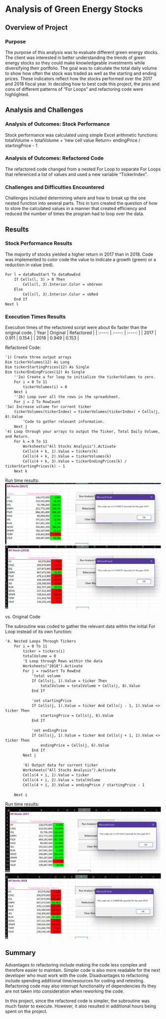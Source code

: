 # **Analysis of Green Energy Stocks**
## **Overview of Project**
### Purpose
The purpose of this analysis was to evaluate different green energy stocks. The client was interested in better understanding the trends of green energy stocks so they could make knowledgeable investments while diversifying their portfolio. The goal was to calculate the total daily volume to show how often the stock was traded as well as the starting and ending prices. These indicators reflect how the stocks performed over the 2017 and 2018 fiscal year.
In deciding how to best code this project, the pros and cons of different patterns of “For Loops” and refactoring code were highlighted.


## **Analysis and Challenges**
### Analysis of Outcomes: Stock Performance
Stock performance was calculated using simple Excel arithmetic functions:
totalVolume = totalVolume + ‘new cell value
Return= endingPrice / startingPrice - 1

### Analysis of Outcomes: Refactored Code
The refactored code changed from a nested For Loop to separate For Loops that referenced a list of values and used a new variable “TickerIndex”.

### Challenges and Difficulties Encountered
Challenges included determining where and how to break up the one nested function into several parts. This in turn created the question of how to store the calculated values in a manner that created efficiency and reduced the number of times the program had to loop over the data.  

## **Results**
### Stock Performance Results
The majority of stocks yielded a higher return in 2017 than in 2018. Code was implemented to color code the value to indicate a growth (green) or a reduction in value (red).

    For l = dataRowStart To dataRowEnd
        If Cells(l, 3) > 0 Then
            Cells(l, 3).Interior.Color = vbGreen
        Else
            Cells(l, 3).Interior.Color = vbRed
        End If
    Next l

### Execution Times Results
Execution times of the refactored script were about 6x faster than the original code.
| Year | Original | Refactored |
| :----: | :----: | :----: |
| 2017 | 0.911 | 0.154 |
| 2018 | 0.949 | 0.153 |

Refactored Code:

    '1) Create three output arrays
    Dim tickerVolumes(12) As Long
    Dim tickerStartingPrices(12) As Single
    Dim tickerEndingPrices(12) As Single
        ''2a) Create a for loop to initialize the tickerVolumes to zero.
        For i = 0 To 11
            tickerVolumes(i) = 0
        Next i
        ''2b) Loop over all the rows in the spreadsheet.
        For j = 2 To RowCount
    '3a) Increase volume for current ticker
        tickerVolumes(tickerIndex) = tickerVolumes(tickerIndex) + Cells(j, 8).Value
            ‘Code to gather relevant information.
        Next j
    '4) Loop through your arrays to output the Ticker, Total Daily Volume, and Return.
        For k = 0 To 11
            Worksheets("All Stocks Analysis").Activate
            Cells(4 + k, 1).Value = tickers(k)
            Cells(4 + k, 2).Value = tickerVolumes(k)
            Cells(4 + k, 3).Value = tickerEndingPrices(k) / tickerStartingPrices(k) - 1
        Next k

Run time results:
![ VBA_Challenge_2017_refactored](https://github.com/K10Huff/Stock-Analysis--Green-Energy/blob/main/Resources/VBA_Challenge_2017_refactored.png)
![ VBA_Challenge_2018_refactored](https://github.com/K10Huff/Stock-Analysis--Green-Energy/blob/main/Resources/VBA_Challenge_2018_refactored.png)


vs. Original Code

The subroutine was coded to gather the relevant data within the initial For Loop instead of its own function:

    '4. Nested Loops Through Tickers
        For i = 0 To 11
            ticker = tickers(i)
            totalVolume = 0
            '5 Loop through Rows within the data
            Worksheets("2018").Activate
            For j = rowStart To RowEnd
                'total volume
                If Cells(j, 1).Value = ticker Then
                    totalVolume = totalVolume + Cells(j, 8).Value
                End If
        
                'set startingPrice
                If Cells(j, 1).Value = ticker And Cells(j - 1, 1).Value <> ticker Then
                    startingPrice = Cells(j, 6).Value
                End If
        
                'set endingPrice
                If Cells(j, 1).Value = ticker And Cells(j + 1, 1).Value <> ticker Then
                    endingPrice = Cells(j, 6).Value
                End If
            Next j
            
            '6) Output data for current ticker
            Worksheets("All Stocks Analysis").Activate
            Cells(4 + i, 1).Value = ticker
            Cells(4 + i, 2).Value = totalVolume
            Cells(4 + i, 3).Value = endingPrice / startingPrice - 1
        
        Next i

Run time results:
![ VBA_Challenge_2017_original](https://github.com/K10Huff/Stock-Analysis--Green-Energy/blob/main/Resources/VBA_Challenge_2017_original.png)
![ VBA_Challenge_2018_original](https://github.com/K10Huff/Stock-Analysis--Green-Energy/blob/main/Resources/VBA_Challenge_2018_original.png)

## **Summary**
Advantages to refactoring include making the code less complex and therefore easier to maintain. Simpler code is also more readable for the next developer who must work with the code. Disadvantages to refactoring include spending additional time/resources for coding and retesting. Refactoring code may also interrupt functionality of dependencies ifs they are not taken into consideration when reworking the code.
    
In this project, since the refactored code is simpler, the subroutine was much faster to execute. However, it also resulted in additional hours being spent on the project. 
